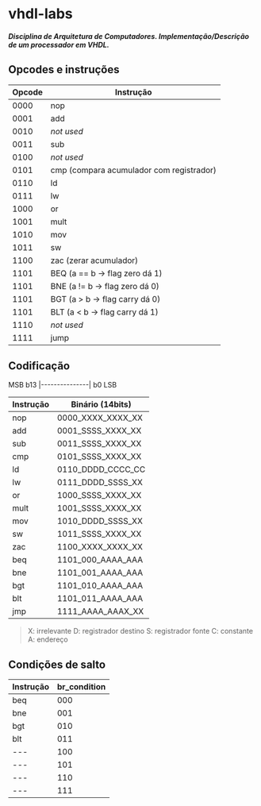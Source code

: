 # vhdl-labs
##### Disciplina de Arquitetura de Computadores. Implementação/Descrição de um processador em VHDL.

## Opcodes e instruções

| Opcode | Instrução  |
|--------|------------|
|  0000  |    nop     |   
|  0001  |    add     |  
|  0010  | *not used* |     
|  0011  |    sub     |   
|  0100  | *not used* |
|  0101  |    cmp (compara acumulador com registrador)|
|  0110  |    ld      |
|  0111  |    lw      |
|  1000  |    or      |
|  1001  |    mult    |
|  1010  |    mov     |
|  1011  |    sw      |
|  1100  |    zac  (zerar acumulador)|
|  1101  |    BEQ (a == b -> flag zero  dá 1)|
|  1101  |    BNE (a != b -> flag zero  dá 0)|
|  1101  |    BGT (a > b  -> flag carry dá 0)|
|  1101  |    BLT (a < b  -> flag carry dá 1)|
|  1110  | *not used* |
|  1111  |    jump    |


## Codificação

MSB b13 |---------------| b0 LSB

| Instrução |  Binário (14bits)  |
|-----------|--------------------|
|    nop    |  0000_XXXX_XXXX_XX | 
|    add    |  0001_SSSS_XXXX_XX |
|    sub    |  0011_SSSS_XXXX_XX |
|    cmp    |  0101_SSSS_XXXX_XX |  
|    ld     |  0110_DDDD_CCCC_CC |  
|    lw     |  0111_DDDD_SSSS_XX |  
|    or     |  1000_SSSS_XXXX_XX |  
|    mult   |  1001_SSSS_XXXX_XX |  
|    mov    |  1010_DDDD_SSSS_XX |  
|    sw     |  1011_SSSS_XXXX_XX |  
|    zac    |  1100_XXXX_XXXX_XX |
|    beq    |  1101_000_AAAA_AAA |  
|    bne    |  1101_001_AAAA_AAA |  
|    bgt    |  1101_010_AAAA_AAA |  
|    blt    |  1101_011_AAAA_AAA | 
|    jmp    |  1111_AAAA_AAAX_XX |  

> X: irrelevante
> D: registrador destino
> S: registrador fonte
> C: constante
> A: endereço

## Condições de salto
| Instrução | br_condition |
|-----------|--------------|
|    beq    |    000       |
|    bne    |    001       |
|    bgt    |    010       |
|    blt    |    011       |
|    ---    |    100       |
|    ---    |    101       |
|    ---    |    110       |
|    ---    |    111       |